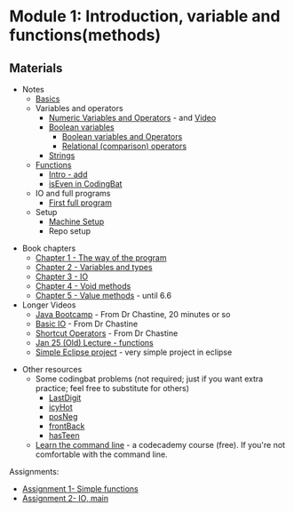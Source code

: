 Module 1: Introduction, variable and functions(methods)
===

## Materials
+ Notes
    * [Basics](../content/Basics.md)
    * Variables and operators
        + [Numeric Variables and Operators](../content/IntVariablesAndOperators.md) - and [Video](https://youtu.be/1JEtmEthcS4)
        + [Boolean variables](../content/Booleans.md) 
            + [Boolean variables and Operators](https://youtu.be/h7ss6NgYB5M)
            + [Relational (comparison) operators](https://youtu.be/ZIjRLlcHL4w)
        + [Strings](../content/Strings.md)
    * [Functions](../content/Functions.md)
        + [Intro - add](https://youtu.be/Wg1zXRuZUck)
        + [isEven in CodingBat](https://youtu.be/IHFXy_5Zp68)
    * IO and full programs
        + [First full program](../content/FirstProgram.md)
    + Setup
        + [Machine Setup](../content/Setup.md) 
        + Repo setup    
* Book chapters
    + [Chapter 1 - The way of the program](http://greenteapress.com/thinkjava6/html/thinkjava6002.html)
    + [Chapter 2 - Variables and types](http://greenteapress.com/thinkjava6/html/thinkjava6003.html)
    + [Chapter 3 - IO](http://greenteapress.com/thinkjava6/html/thinkjava6004.html)
    + [Chapter 4 - Void methods](http://greenteapress.com/thinkjava6/html/thinkjava6005.html)
    + [Chapter 5 - Value methods](http://greenteapress.com/thinkjava6/html/thinkjava6005.html) - until 6.6
* Longer Videos
    + [Java Bootcamp](https://www.youtube.com/watch?v=8nOg6mtH-oo&list=UUSH2TieRlco7uQOGU8Vppnw) - From Dr Chastine, 20 minutes or so
    + [Basic IO](https://www.youtube.com/watch?v=W1oA5kOdqXQ&list=UUSH2TieRlco7uQOGU8Vppnw) - From Dr Chastine
    + [Shortcut Operators](https://www.youtube.com/watch?v=6z5pvttt31k&list=UUSH2TieRlco7uQOGU8Vppnw) - From Dr Chastine
    + [Jan 25 (Old) Lecture - functions](https://www.youtube.com/watch?v=SXe5dPM8N5A)
    + [Simple Eclipse project](https://www.youtube.com/watch?v=RBlFk61eQX4) - very simple project in eclipse
+ Other resources
    + Some codingbat problems (not required; just if you want extra practice; feel free to substitute for others)
        + [LastDigit](http://codingbat.com/prob/p125339)
        + [icyHot](http://codingbat.com/prob/p192082)
        + [posNeg](http://codingbat.com/prob/p159227)
        + [frontBack](http://codingbat.com/prob/p123384)
        + [hasTeen](http://codingbat.com/prob/p178986)
    + [Learn the command line](https://www.codecademy.com/learn/learn-the-command-line) - a codecademy course (free). If you're not comfortable with the command line.
    
Assignments:
* [Assignment 1- Simple functions](Assignments/A1.md)
* [Assignment 2- IO, main](Assignments/A2.md)

